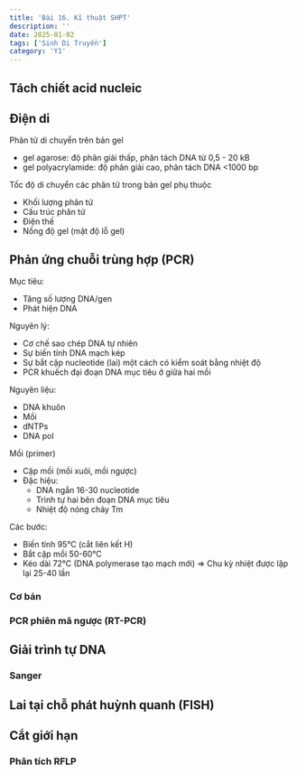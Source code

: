 ```yaml
---
title: 'Bài 16. Kĩ thuật SHPT'
description: ''
date: 2025-01-02
tags: ['Sinh Di Truyền']
category: 'Y1'
---
```


## Tách chiết acid nucleic

## Điện di

Phân tử di chuyển trên bản gel

* gel agarose: độ phân giải thấp, phân tách DNA từ 0,5 - 20 kB
* gel polyacrylamide: độ phân giải cao, phân tách DNA <1000 bp

Tốc độ di chuyển các phân tử trong bản gel phụ thuộc

* Khối lượng phân tử
* Cấu trúc phân tử
* Điện thế
* Nồng độ gel (mật độ lỗ gel)

## Phản ứng chuỗi trùng hợp (PCR)

Mục tiêu:

* Tăng số lượng DNA/gen
* Phát hiện DNA

Nguyên lý:

* Cơ chế sao chép DNA tự nhiên
* Sự biến tính DNA mạch kép
* Sự bắt cặp nucleotide (lai) một cách có kiểm soát bằng nhiệt độ
* PCR khuếch đại đoạn DNA mục tiêu ở giữa hai mồi

Nguyên liệu:

* DNA khuôn
* Mồi
* dNTPs
* DNA pol

Mồi (primer)

* Cặp mồi (mồi xuôi, mồi ngược)
* Đặc hiệu:
  * DNA ngắn 16-30 nucleotide
  * Trình tự hai bên đoạn DNA mục tiêu
  * Nhiệt độ nóng chảy Tm

Các bước:

* Biến tính 95°C (cắt liên kết H)
* Bắt cặp mồi 50-60°C
* Kéo dài 72°C (DNA polymerase tạo mạch mới)
$\Rightarrow$ Chu kỳ nhiệt được lặp lại 25-40 lần

### Cơ bản

### PCR phiên mã ngược (RT-PCR)

## Giải trình tự DNA

### Sanger

## Lai tại chỗ phát huỳnh quanh (FISH)

## Cắt giới hạn

### Phân tích RFLP
